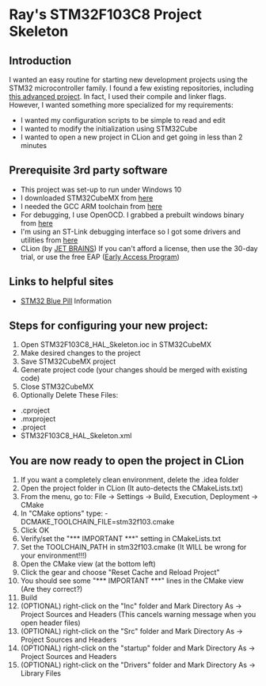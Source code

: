 # Ray's STM32F103C8 Project Skeleton
## Introduction
I wanted an easy routine for starting new development projects using the STM32
microcontroller family. I found a few existing repositories, including
[this advanced project](https://github.com/ObKo/stm32-cmake). In fact, I used
their compile and linker flags. However, I wanted something more specialized
for my requirements:
* I wanted my configuration scripts to be simple to read and edit
* I wanted to modify the initialization using STM32Cube
* I wanted to open a new project in CLion and get going in less than 2 minutes      

## Prerequisite 3rd party software
* This project was set-up to run under Windows 10
* I downloaded STM32CubeMX from [here](http://www.st.com/content/st_com/en/products/embedded-software/mcus-embedded-software/stm32-embedded-software/stm32cube-embedded-software/stm32cubef1.html)
* I needed the GCC ARM toolchain from [here](https://developer.arm.com/open-source/gnu-toolchain/gnu-rm/downloads)
* For debugging, I use OpenOCD. I grabbed a prebuilt windows binary from [here](https://github.com/gnu-mcu-eclipse/openocd/releases)
* I'm using an ST-Link debugging interface so I got some drivers and utilities from [here](http://www.st.com/content/st_com/en/products/development-tools/software-development-tools/stm32-software-development-tools/stm32-programmers/stsw-link004.html)
* CLion (by [JET BRAINS](https://www.jetbrains.com/clion/?fromMenu)) If you can't afford a license,
then use the 30-day trial, or use the free EAP ([Early Access Program](https://www.jetbrains.com/clion/nextversion/)) 

## Links to helpful sites
* [STM32 Blue Pill](http://wiki.stm32duino.com/index.php?title=Blue_Pill) Information 

## Steps for configuring your new project:

1. Open STM32F103C8_HAL_Skeleton.ioc in STM32CubeMX
1. Make desired changes to the project
1. Save STM32CubeMX project
1. Generate project code (your changes should be merged with existing code)
1. Close STM32CubeMX
1. Optionally Delete These Files:
* .cproject
* .mxproject
* .project
* STM32F103C8_HAL_Skeleton.xml

## You are now ready to open the project in CLion
1. If you want a completely clean environment, delete the .idea folder
1. Open the project folder in CLion (It auto-detects the CMakeLists.txt)
1. From the menu, go to: File -> Settings -> Build, Execution, Deployment -> CMake
1. In "CMake options" type: -DCMAKE_TOOLCHAIN_FILE=stm32f103.cmake
1. Click OK
1. Verify/set the "*** IMPORTANT ***" setting in CMakeLists.txt
1. Set the TOOLCHAIN_PATH in stm32f103.cmake (It WILL be wrong for your environment!!!)  
1. Open the CMake view (at the bottom left)
1. Click the gear and choose "Reset Cache and Reload Project"
1. You should see some "*** IMPORTANT ***" lines in the CMake view (Are they correct?) 
1. Build
1. (OPTIONAL) right-click on the "Inc" folder and Mark Directory As -> Project Sources and Headers (This cancels warning message when you open header files)
1. (OPTIONAL) right-click on the "Src" folder and Mark Directory As -> Project Sources and Headers
1. (OPTIONAL) right-click on the "startup" folder and Mark Directory As -> Project Sources and Headers
1. (OPTIONAL) right-click on the "Drivers" folder and Mark Directory As -> Library Files
